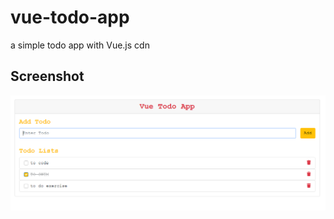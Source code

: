 # vue-todo-app
a simple todo app with Vue.js cdn

## Screenshot
<img src = "https://github.com/Y2theK/vue-todo-app/blob/main/assets/screenshots/Capture.PNG" alt="app-screenshot" >

